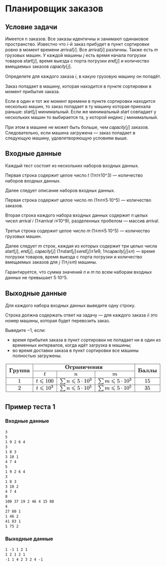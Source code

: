 # Планировщик заказов

## Условие задачи

Имеется n заказов. Все заказы идентичны и занимают одинаковое пространство. Известно что 𝑖-й заказ прибудет в пункт сортировки ровно в момент времени 𝑎𝑟𝑟𝑖𝑣𝑎𝑙[𝑖]. Все 𝑎𝑟𝑟𝑖𝑣𝑎𝑙[𝑖] различны. Также есть 𝑚 грузовых машин. У каждой машины 𝑗 есть время начала погрузки товаров 𝑠𝑡𝑎𝑟𝑡[𝑗], время выезда с порта погрузки 𝑒𝑛𝑑[𝑗] и количество вмещаемых заказов 𝑐𝑎𝑝𝑎𝑐𝑖𝑡𝑦[𝑗].

Определите для каждого заказа 𝑖, в какую грузовую машину он попадёт.

Заказ попадает в машину, которая находится в пункте сортировки в момент прибытия заказа.

Если в один и тот же момент времени в пункте сортировки находится несколько машин, то заказ попадает в ту машину которая приехала раньше: 𝑠𝑡𝑎𝑟𝑡[𝑗] минимальный. Если же минимальный 𝑠𝑡𝑎𝑟𝑡 совпадает у нескольких машин то выбирается та, у которой индекс 𝑗 минимальный.

При этом в машине не может быть больше, чем 𝑐𝑎𝑝𝑎𝑐𝑖𝑡𝑦[𝑗] заказов. Следовательно, если машина загружена — заказ попадает в следующую машину, удовлетворяющую условиям выше.

## Входные данные

Каждый тест состоит из нескольких наборов входных данных.

Первая строка содержит целое число 𝑡 (1≤𝑡≤10^3) — количество наборов входных данных.

Далее следует описание наборов входных данных.

Первая строка содержит целое число 𝑛n (1≤𝑛≤5⋅10^5) — количество заказов.

Вторая строка каждого набора входных данных содержит 𝑛 целых чисел 𝑎𝑟𝑟𝑖𝑣𝑎𝑙 𝑖 (1≤𝑎𝑟𝑟𝑖𝑣𝑎𝑙 𝑖≤10^9), разделенных пробелом — массив 𝑎𝑟𝑟𝑖𝑣𝑎𝑙.

Третья строка содержит целое число 𝑚 (1≤𝑚≤5⋅10^5) — количество грузовых машин.

Далее следует m строк, каждая из которых содержит три целых числа 𝑠𝑡𝑎𝑟𝑡[𝑗], 𝑒𝑛𝑑[𝑗], 𝑐𝑎𝑝𝑎𝑐𝑖𝑡𝑦[𝑗] (1≤𝑠𝑡𝑎𝑟𝑡[𝑗]≤𝑒𝑛𝑑[𝑗]≤1𝑒9, 1≤𝑐𝑎𝑝𝑎𝑐𝑖𝑡𝑦[𝑗]≤𝑛) — время погрузки товаров, время выезда с порта погрузки и количество вмещаемых заказов для 𝑗 (1≤𝑗≤𝑚) машины.

Гарантируется, что сумма значений 𝑛 и 𝑚 по всем наборам входных данных не превышает 5⋅10^5.

## Выходные данные

Для каждого набора входных данных выведите одну строку.

Строка должна содержать ответ на задачу — для каждого заказа 𝑖i это номер машины, которая будет перевозить заказ.

Выведите −1, если:

- время прибытия заказа в пункт сортировки не попадает ни в один из временных интервалов, когда идёт загрузка в машины;
- во время доставки заказа в пункт сортировки все машины полностью загружены.

![](./8b57d53f573521a5ed2f3b9640c16ad9.png)

## Пример теста 1

### Входные данные

```
3
5
1 9 2 6 4
3
1 8 3
3 10 1
4 7 4
5
1 9 2 6 4
3
1 8 3
3 10 2
4 7 4
8
100 37 19 2 46 4 15 88
4
27 80 1
1 46 2
41 83 1
1 75 2

```

### Выходные данные

```
1 -1 1 2 1
1 2 1 2 1
-1 1 4 2 3 2 4 -1

```
